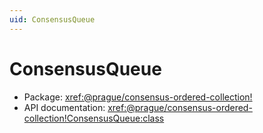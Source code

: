 ```yaml
---
uid: ConsensusQueue
---
```


# ConsensusQueue

- Package: <xref:@prague/consensus-ordered-collection!>
- API documentation: <xref:@prague/consensus-ordered-collection!ConsensusQueue:class>

